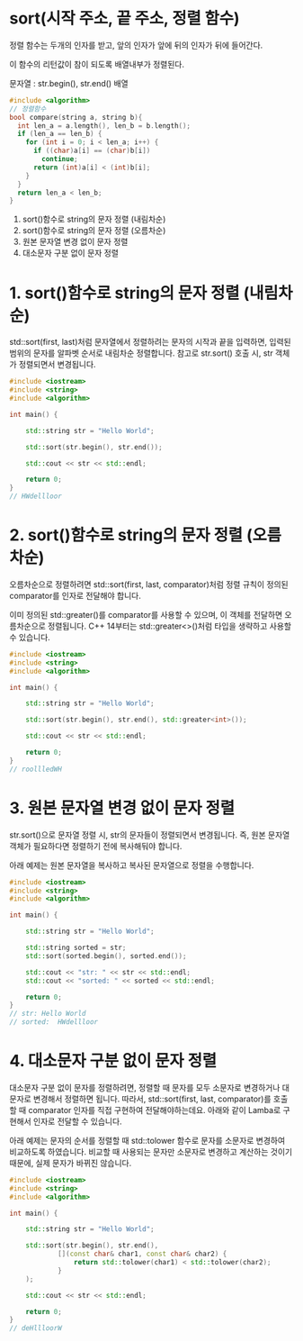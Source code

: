 # sort(시작 주소, 끝 주소, 정렬 함수)

정렬 함수는 두개의 인자를 받고, 앞의 인자가 앞에 뒤의 인자가 뒤에 들어간다.

이 함수의 리턴값이 참이 되도록 배열내부가 정렬된다.

문자열 : str.begin(), str.end()
배열
```cpp
#include <algorithm>
// 정렬함수
bool compare(string a, string b){
  int len_a = a.length(), len_b = b.length();
  if (len_a == len_b) {
    for (int i = 0; i < len_a; i++) {
      if ((char)a[i] == (char)b[i])
        continue;
      return (int)a[i] < (int)b[i];
    }
  }
  return len_a < len_b;
}
```



1. sort()함수로 string의 문자 정렬 (내림차순)
2. sort()함수로 string의 문자 정렬 (오름차순)
3. 원본 문자열 변경 없이 문자 정렬
4. 대소문자 구분 없이 문자 정렬

# 1. sort()함수로 string의 문자 정렬 (내림차순)
std::sort(first, last)처럼 문자열에서 정렬하려는 문자의 시작과 끝을 입력하면, 입력된 범위의 문자를 알파벳 순서로 내림차순 정렬합니다. 참고로 str.sort() 호출 시, str 객체가 정렬되면서 변경됩니다.
```cpp
#include <iostream>
#include <string>
#include <algorithm>

int main() {

    std::string str = "Hello World";

    std::sort(str.begin(), str.end());

    std::cout << str << std::endl;

    return 0;
}
// HWdellloor
```

# 2. sort()함수로 string의 문자 정렬 (오름차순)
오름차순으로 정렬하려면 std::sort(first, last, comparator)처럼 정렬 규칙이 정의된 comparator를 인자로 전달해야 합니다.

이미 정의된 std::greater<int>()를 comparator를 사용할 수 있으며, 이 객체를 전달하면 오름차순으로 정렬됩니다. C++ 14부터는 std::greater<>()처럼 타입을 생략하고 사용할 수 있습니다.
```cpp
#include <iostream>
#include <string>
#include <algorithm>

int main() {

    std::string str = "Hello World";

    std::sort(str.begin(), str.end(), std::greater<int>());

    std::cout << str << std::endl;

    return 0;
}
// roollledWH
```


# 3. 원본 문자열 변경 없이 문자 정렬
str.sort()으로 문자열 정렬 시, str의 문자들이 정렬되면서 변경됩니다. 즉, 원본 문자열 객체가 필요하다면 정렬하기 전에 복사해둬야 합니다.

아래 예제는 원본 문자열을 복사하고 복사된 문자열으로 정렬을 수행합니다.
```cpp
#include <iostream>
#include <string>
#include <algorithm>

int main() {

    std::string str = "Hello World";

    std::string sorted = str;
    std::sort(sorted.begin(), sorted.end());

    std::cout << "str: " << str << std::endl;
    std::cout << "sorted: " << sorted << std::endl;

    return 0;
}
// str: Hello World
// sorted:  HWdellloor
```


# 4. 대소문자 구분 없이 문자 정렬
대소문자 구분 없이 문자를 정렬하려면, 정렬할 때 문자를 모두 소문자로 변경하거나 대문자로 변경해서 정렬하면 됩니다. 따라서, std::sort(first, last, comparator)를 호출할 때 comparator 인자를 직접 구현하여 전달해야하는데요. 아래와 같이 Lamba로 구현해서 인자로 전달할 수 있습니다.

아래 예제는 문자의 순서를 정렬할 때 std::tolower 함수로 문자를 소문자로 변경하여 비교하도록 하였습니다. 비교할 때 사용되는 문자만 소문자로 변경하고 계산하는 것이기 때문에, 실제 문자가 바뀌진 않습니다.
```cpp
#include <iostream>
#include <string>
#include <algorithm>

int main() {

    std::string str = "Hello World";

    std::sort(str.begin(), str.end(),
            [](const char& char1, const char& char2) {
                return std::tolower(char1) < std::tolower(char2);
            }
    );

    std::cout << str << std::endl;

    return 0;
}
// deHllloorW
```